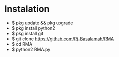 # Instalation
* $ pkg update && pkg upgrade
* $ pkg install python2
* $ pkg install git
* $ git clone https://github.com/Rj-Basalamah/RMA
* $ cd RMA
* $ python2 RMA.py
